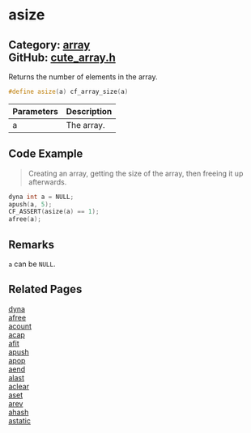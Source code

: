 [//]: # (This file is automatically generated by Cute Framework's docs parser.)
[//]: # (Do not edit this file by hand!)
[//]: # (See: https://github.com/RandyGaul/cute_framework/blob/master/samples/docs_parser.cpp)
[](../header.md ':include')

# asize

Category: [array](/api_reference?id=array)  
GitHub: [cute_array.h](https://github.com/RandyGaul/cute_framework/blob/master/include/cute_array.h)  
---

Returns the number of elements in the array.

```cpp
#define asize(a) cf_array_size(a)
```

Parameters | Description
--- | ---
a | The array.

## Code Example

> Creating an array, getting the size of the array, then freeing it up afterwards.

```cpp
dyna int a = NULL;
apush(a, 5);
CF_ASSERT(asize(a) == 1);
afree(a);
```

## Remarks

`a` can be `NULL`.

## Related Pages

[dyna](/array/dyna.md)  
[afree](/array/afree.md)  
[acount](/array/acount.md)  
[acap](/array/acap.md)  
[afit](/array/afit.md)  
[apush](/array/apush.md)  
[apop](/array/apop.md)  
[aend](/array/aend.md)  
[alast](/array/alast.md)  
[aclear](/array/aclear.md)  
[aset](/array/aset.md)  
[arev](/array/arev.md)  
[ahash](/array/ahash.md)  
[astatic](/array/astatic.md)  
